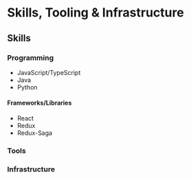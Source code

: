 # Skills, Tooling & Infrastructure
## Skills
### Programming
- JavaScript/TypeScript
- Java
- Python
#### Frameworks/Libraries
- React
- Redux
- Redux-Saga
### Tools
### Infrastructure

